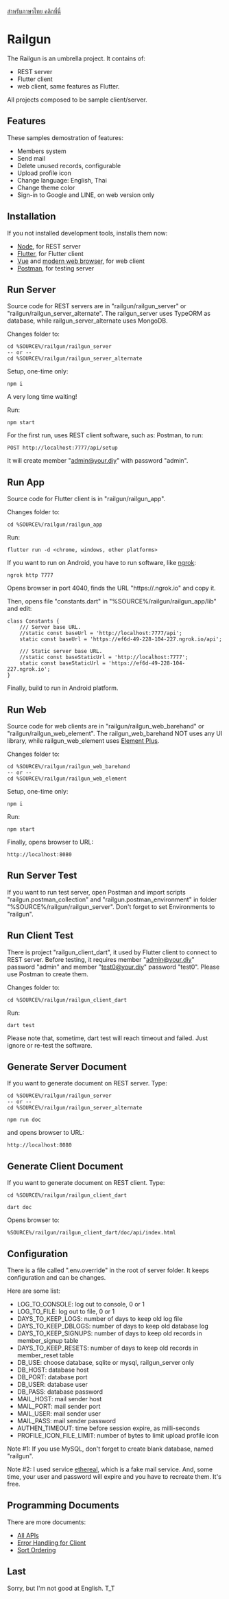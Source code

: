 [สำหรับภาษาไทย คลิกที่นี่](./README-th.md)

# Railgun

The Railgun is an umbrella project.  It contains of:

* REST server
* Flutter client
* web client, same features as Flutter.

All projects composed to be sample client/server.

## Features

These samples demostration of features:

* Members system
* Send mail
* Delete unused records, configurable
* Upload profile icon
* Change language: English, Thai
* Change theme color
* Sign-in to Google and LINE, on web version only

## Installation

If you not installed development tools, installs them now:

* [Node](https://nodejs.org), for REST server
* [Flutter](https://flutter.dev), for Flutter client
* [Vue](https://vuejs.org) and [modern web browser](https://www.google.com/chrome), for web client
* [Postman](https://www.postman.com), for testing server

## Run Server

Source code for REST servers are in "railgun/railgun_server" or "railgun/railgun_server_alternate".  The railgun_server uses TypeORM as database, while railgun_server_alternate uses MongoDB.

Changes folder to:

	cd %SOURCE%/railgun/railgun_server
	-- or --
	cd %SOURCE%/railgun/railgun_server_alternate

Setup, one-time only:

	npm i

A very long time waiting!

Run:

	npm start

For the first run, uses REST client software, such as: Postman, to run:

	POST http://localhost:7777/api/setup

It will create member "admin@your.diy" with password "admin".

## Run App

Source code for Flutter client is in "railgun/railgun_app".

Changes folder to:

	cd %SOURCE%/railgun/railgun_app

Run:

	flutter run -d <chrome, windows, other platforms>

If you want to run on Android, you have to run software, like [ngrok](https://ngrok.com):

	ngrok http 7777

Opens browser in port 4040, finds the URL "https://<random number>.ngrok.io" and copy it.

Then, opens file "constants.dart" in "%SOURCE%/railgun/railgun_app/lib" and edit:

	class Constants {
		/// Server base URL.
		//static const baseUrl = 'http://localhost:7777/api';
		static const baseUrl = 'https://ef6d-49-228-104-227.ngrok.io/api';

		/// Static server base URL.
		//static const baseStaticUrl = 'http://localhost:7777';
		static const baseStaticUrl = 'https://ef6d-49-228-104-227.ngrok.io';
	}

Finally, build to run in Android platform.

## Run Web

Source code for web clients are in "railgun/railgun_web_barehand" or "railgun/railgun_web_element".  The railgun_web_barehand NOT uses any UI library, while railgun_web_element uses [Element Plus](https://element-plus.org/en-US).

Changes folder to:

	cd %SOURCE%/railgun/railgun_web_barehand
	-- or --
	cd %SOURCE%/railgun/railgun_web_element

Setup, one-time only:

	npm i

Run:

	npm start

Finally, opens browser to URL:

	http://localhost:8080

## Run Server Test

If you want to run test server, open Postman and import scripts "railgun.postman_collection" and "railgun.postman_environment" in folder "%SOURCE%/railgun/railgun_server".  Don't forget to set Environments to "railgun".

## Run Client Test

There is project "railgun_client_dart", it used by Flutter client to connect to REST server.  Before testing, it requires member "admin@your.diy" password "admin" and member "test0@your.diy" password "test0".  Please use Postman to create them.

Changes folder to:

	cd %SOURCE%/railgun/railgun_client_dart

Run:

	dart test

Please note that, sometime, dart test will reach timeout and failed.  Just ignore or re-test the software.

## Generate Server Document

If you want to generate document on REST server.  Type:

	cd %SOURCE%/railgun/railgun_server
	-- or --
	cd %SOURCE%/railgun/railgun_server_alternate

	npm run doc

and opens browser to URL:

	http://localhost:8080

## Generate Client Document

If you want to generate document on REST client.  Type:

	cd %SOURCE%/railgun/railgun_client_dart

	dart doc

Opens browser to:

	%SOURCE%/railgun/railgun_client_dart/doc/api/index.html

## Configuration

There is a file called ".env.override" in the root of server folder.  It keeps configuration and can be changes.

Here are some list:

* LOG_TO_CONSOLE: log out to console, 0 or 1
* LOG_TO_FILE: log out to file, 0 or 1
* DAYS_TO_KEEP_LOGS: number of days to keep old log file
* DAYS_TO_KEEP_DBLOGS: number of days to keep old database log
* DAYS_TO_KEEP_SIGNUPS: number of days to keep old records in member_signup table
* DAYS_TO_KEEP_RESETS: number of days to keep old records in member_reset table
* DB_USE: choose database, sqlite or mysql, railgun_server only
* DB_HOST: database host
* DB_PORT: database port
* DB_USER: database user
* DB_PASS: database password
* MAIL_HOST: mail sender host
* MAIL_PORT: mail sender port
* MAIL_USER: mail sender user
* MAIL_PASS: mail sender password
* AUTHEN_TIMEOUT: time before session expire, as milli-seconds
* PROFILE_ICON_FILE_LIMIT: number of bytes to limit upload profile icon

Note #1: If you use MySQL, don't forget to create blank database, named "railgun".

Note #2: I used service [ethereal](https://ethereal.email), which is a fake mail service.
And, some time, your user and password will expire and you have to recreate them.  It's free.

## Programming Documents

There are more documents:

* [All APIs](./docs/APIs.md)
* [Error Handling for Client](./docs/Error%20Handling%20for%20Client.md)
* [Sort Ordering](./docs/Sort%20Ordering.md)

## Last

Sorry, but I'm not good at English. T_T
